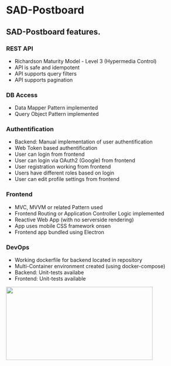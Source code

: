 # SAD-Postboard

## SAD-Postboard features.

### REST API

* Richardson Maturity Model - Level 3 (Hypermedia Control)
* API is safe and idempotent
* API supports query filters
* API supports pagination

### DB Access

* Data Mapper Pattern implemented
* Query Object Pattern implemented

### Authentification

* Backend: Manual implementation of user authentification
* Web Token based authentification
* User can login from frontend
* User can login via  OAuth2 (Google) from frontend
* User registration working from frontend
* Users have different roles based on login
* User can edit profile settings from frontend

### Frontend

* MVC, MVVM or related Pattern used
* Frontend Routing or Application Controller Logic implemented
* Reactive Web App (with no serverside rendering)
* App uses mobile CSS framework onsen
* Frontend app bundled using Electron

### DevOps

* Working dockerfile for backend located in repository
* Multi-Container environment created (using docker-compose)
* Backend: Unit-tests availabe
* Frontend: Unit-tests available


<img src="Animation.gif" width="400" height="200" />